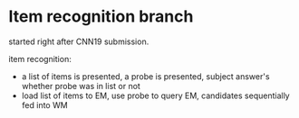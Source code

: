 #  Item recognition branch

started right after CNN19 submission. 

item recognition: 
- a list of items is presented, a probe is presented, subject answer's whether probe was in list or not
- load list of items to EM, use probe to query EM, candidates sequentially fed into WM

